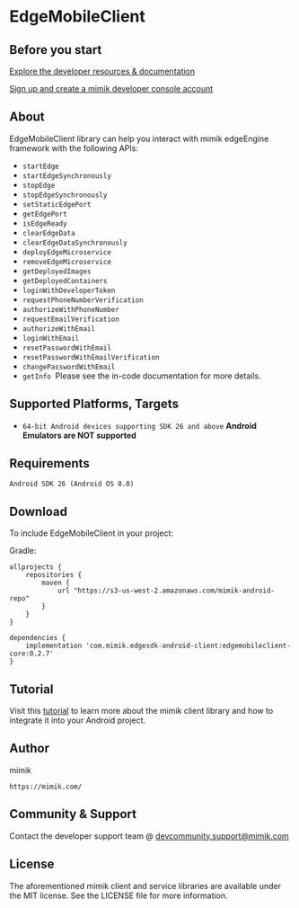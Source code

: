 

# EdgeMobileClient

## Before you start  

 [Explore the developer resources & documentation](https://developer.mimik.com)
 
 [Sign up and create a mimik developer console account](https://developer.mimik.com/console/create_account)

## About 

EdgeMobileClient library can help you interact with mimik edgeEngine framework with the following APIs:

 * `startEdge`
 * `startEdgeSynchronously`
 * `stopEdge`
 * `stopEdgeSynchronously`
 * `setStaticEdgePort`
 * `getEdgePort`
 * `isEdgeReady`
 * `clearEdgeData`
 * `clearEdgeDataSynchronously`
 * `deployEdgeMicroservice`
 * `removeEdgeMicroservice`
 * `getDeployedImages`
 * `getDeployedContainers`
 * `loginWithDeveloperToken`
 * `requestPhoneNumberVerification`
 * `authorizeWithPhoneNumber`
 * `requestEmailVerification`
 * `authorizeWithEmail`
 * `loginWithEmail`
 * `resetPasswordWithEmail`
 * `resetPasswordWithEmailVerification`
 * `changePasswordWithEmail`
 * `getInfo`
​
 Please see the in-code documentation for more details.
​
## Supported Platforms, Targets
* `64-bit Android devices supporting SDK 26 and above`
​
**Android Emulators are NOT supported**
​
## Requirements
```
Android SDK 26 (Android OS 8.0)
```


## Download 

To include EdgeMobileClient in your project:

Gradle:

```
allprojects {
    repositories {
        maven {
            url "https://s3-us-west-2.amazonaws.com/mimik-android-repo"
        }
    }
}
```

```
dependencies {
    implementation 'com.mimik.edgesdk-android-client:edgemobileclient-core:0.2.7'
}
```

## Tutorial

Visit this [tutorial](https://devdocs.mimik.com/tutorials/04-index) to learn more about the mimik client library and how to integrate it into your Android project.

## Author

mimik
```
https://mimik.com/
```
 
## Community & Support  

Contact the developer support team @ devcommunity.support@mimik.com

## License

The aforementioned mimik client and service libraries are available under the MIT license. See the LICENSE file for more information.
